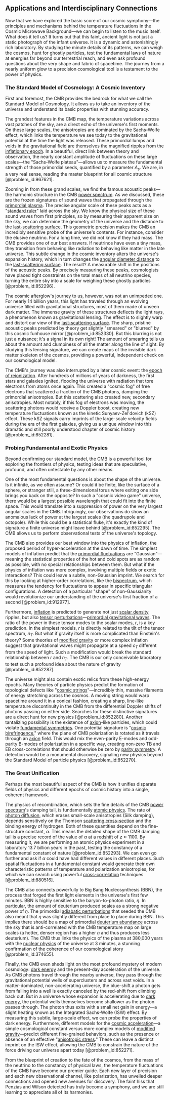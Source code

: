 ## Applications and Interdisciplinary Connections

Now that we have explored the basic score of our cosmic symphony—the principles and mechanisms behind the temperature fluctuations in the Cosmic Microwave Background—we can begin to listen to the music itself. What does it tell us? It turns out that this faint, ancient light is not just a static photograph of the infant universe. It is a dynamic and astonishingly rich laboratory. By studying the minute details of its patterns, we can weigh the cosmos, hunt for ghostly particles, test the fundamental laws of nature at energies far beyond our terrestrial reach, and even ask profound questions about the very shape and fabric of spacetime. The journey from a nearly uniform glow to a precision cosmological tool is a testament to the power of physics.

### The Standard Model of Cosmology: A Cosmic Inventory

First and foremost, the CMB provides the bedrock for what we call the Standard Model of Cosmology. It allows us to take an inventory of the universe and understand its basic properties with stunning accuracy.

The grandest features in the CMB map, the temperature variations across vast patches of the sky, are a direct echo of the universe's first moments. On these large scales, the anisotropies are dominated by the Sachs-Wolfe effect, which links the temperature we see today to the gravitational potential at the time the light was released. These primordial lumps and voids in the gravitational field are themselves the magnified ripples from the [inflationary epoch](@article_id:161148). In a beautiful, direct link between theory and observation, the nearly constant amplitude of fluctuations on these large scales—the "Sachs-Wolfe plateau"—allows us to measure the fundamental strength of those primordial seeds, quantified by a parameter $A_s$. We are, in a very real sense, reading the master blueprint for all cosmic structure [@problem_id:967621].

Zooming in from these grand scales, we find the famous acoustic peaks—the harmonic structure in the CMB [power spectrum](@article_id:159502). As we discussed, these are the frozen signatures of sound waves that propagated through the [primordial plasma](@article_id:161257). The precise angular scale of these peaks acts as a "[standard ruler](@article_id:157361)" laid across the sky. We know the physical size of these sound waves from first principles, so by measuring their apparent size on the sky, we can determine the geometry of the universe and the distance to the [last-scattering surface](@article_id:159259). This geometric precision makes the CMB an incredibly sensitive probe of the universe's contents. For instance, consider the elusive neutrino. For a long time, we did not know if they had mass. The CMB provides one of our best answers. If neutrinos have even a tiny mass, they transition from behaving like radiation to behaving like matter in the late universe. This subtle change in the cosmic inventory alters the universe's expansion history, which in turn changes the [angular diameter distance](@article_id:157323) to the [last-scattering surface](@article_id:159259). The result? A measurable shift in the positions of the acoustic peaks. By precisely measuring these peaks, cosmologists have placed tight constraints on the total mass of all neutrino species, turning the entire sky into a scale for weighing these ghostly particles [@problem_id:852296].

The cosmic afterglow's journey to us, however, was not an unimpeded one. For nearly 14 billion years, this light has traveled through an evolving universe filled with gravitational structures, most of them made of unseen dark matter. The immense gravity of these structures deflects the light rays, a phenomenon known as gravitational lensing. The effect is to slightly warp and distort our view of the [last-scattering surface](@article_id:159259). The sharp, pristine acoustic peaks predicted by theory get slightly "smeared" or "blurred" by this cosmic funhouse mirror [@problem_id:852330]. But this blurring is not just a nuisance; it's a signal in its own right! The amount of smearing tells us about the amount and clumpiness of all the matter along the line of sight. By studying this lensing signature, we can create maps of the invisible dark matter skeleton of the cosmos, providing a powerful, independent check on our cosmological model.

The CMB's journey was also interrupted by a later cosmic event: the [epoch of reionization](@article_id:160988). After hundreds of millions of years of darkness, the first stars and galaxies ignited, flooding the universe with radiation that tore electrons from atoms once again. This created a "cosmic fog" of free electrons that scattered a fraction of the CMB photons, damping the primordial anisotropies. But this scattering also created new, secondary anisotropies. Most notably, if this fog of electrons was moving, the scattering photons would receive a Doppler boost, creating new temperature fluctuations known as the kinetic Sunyaev-Zel'dovich (kSZ) effect. These kSZ signals carry imprints of the large-scale velocity fields during the era of the first galaxies, giving us a unique window into this dramatic and still poorly understood chapter of cosmic history [@problem_id:852281].

### Probing Fundamental and Exotic Physics

Beyond confirming our standard model, the CMB is a powerful tool for exploring the frontiers of physics, testing ideas that are speculative, profound, and often untestable by any other means.

One of the most fundamental questions is about the shape of the universe. Is it infinite, as we often assume? Or could it be finite, like the surface of a sphere, or stranger still, a three-dimensional torus where exiting one side brings you back on the opposite? In such a "cosmic video game" universe, there would be a largest possible wavelength that could fit into the finite space. This would translate into a suppression of power on the very largest angular scales in the CMB. Intriguingly, our observations do show an anomalous lack of power at the largest scales (the quadrupole and octopole). While this could be a statistical fluke, it's exactly the kind of signature a finite universe might leave behind [@problem_id:852295]. The CMB allows us to perform observational tests of the universe's topology.

The CMB also provides our best window into the physics of inflation, the proposed period of hyper-acceleration at the dawn of time.
The simplest models of inflation predict that the [primordial fluctuations](@article_id:157972) are "Gaussian"—meaning the statistical properties of the hot and cold spots are as random as possible, with no special relationships between them. But what if the physics of inflation was more complex, involving multiple fields or exotic interactions? This could leave a subtle, non-Gaussian imprint. We search for this by looking at higher-order correlations, like the [bispectrum](@article_id:158051), which measures the tendency for fluctuations to appear in specific triangular configurations. A detection of a particular "shape" of non-Gaussianity would revolutionize our understanding of the universe's first fraction of a second [@problem_id:912977].

Furthermore, [inflation](@article_id:160710) is predicted to generate not just [scalar density](@article_id:160944) ripples, but also [tensor perturbations](@article_id:159936)—[primordial gravitational waves](@article_id:160586). The ratio of the power in these tensor modes to the scalar modes, $r$, is a key prediction. In the simplest models, $r$ is directly related to the tilt of the tensor spectrum, $n_T$. But what if gravity itself is more complicated than Einstein's theory? Some theories of [modified gravity](@article_id:158365) or more complex inflation suggest that gravitational waves might propagate at a speed $c_T$ different from the speed of light. Such a modification would break the standard relationship between $r$ and $n_T$. The CMB is our only conceivable laboratory to test such a profound idea about the nature of gravity [@problem_id:852287].

The universe might also contain exotic relics from these high-energy epochs. Many theories of particle physics predict the formation of topological defects like "[cosmic strings](@article_id:142518)"—incredibly thin, massive filaments of energy stretching across the cosmos. A moving string would warp spacetime around it in a conical fashion, creating a sharp, line-like temperature discontinuity in the CMB from the differential Doppler shifts of photons passing on either side. Searches for these distinctive signatures are a direct hunt for new physics [@problem_id:852280]. Another tantalizing possibility is the existence of [axion](@article_id:156014)-like particles, which could violate [fundamental symmetries](@article_id:160762). One potential signature is "[cosmic birefringence](@article_id:153625)," where the plane of CMB polarization is rotated as it travels through an [axion](@article_id:156014) field. This would mix the even-parity E-modes and odd-parity B-modes of polarization in a specific way, creating non-zero TB and EB cross-correlations that should otherwise be zero by [parity symmetry](@article_id:152796). A detection would be a monumental discovery, signaling new physics beyond the Standard Model of particle physics [@problem_id:852270].

### The Great Unification

Perhaps the most beautiful aspect of the CMB is how it unifies disparate fields of physics and different epochs of cosmic history into a single, coherent framework.

The physics of recombination, which sets the fine details of the CMB [power spectrum](@article_id:159502)'s damping tail, is fundamentally [atomic physics](@article_id:140329). The rate of [photon diffusion](@article_id:160767), which erases small-scale anisotropies (Silk damping), depends sensitively on the Thomson [scattering cross-section](@article_id:139828) and the binding energy of hydrogen. Both of these quantities depend on the fine-structure constant, $\alpha$. This means the detailed shape of the CMB damping tail is a precise record of the value of $\alpha$ at a [redshift](@article_id:159451) of $z \approx 1100$. By measuring it, we are performing an atomic physics experiment in a laboratory 13.7 billion years in the past, testing the constancy of a fundamental constant of nature [@problem_id:852293]. We can even go further and ask if $\alpha$ could have had different values in different places. Such spatial fluctuations in a fundamental constant would generate their own characteristic patterns of temperature and polarization anisotropies, for which we can search using powerful [cross-correlation](@article_id:142859) techniques [@problem_id:880516].

The CMB also connects powerfully to Big Bang Nucleosynthesis (BBN), the process that forged the first light elements in the universe's first few minutes. BBN is highly sensitive to the baryon-to-photon ratio, $\eta$. In particular, the amount of deuterium produced scales as a strong negative power of $\eta$. The primordial [adiabatic perturbations](@article_id:158975) that seeded the CMB also meant that $\eta$ was slightly different from place to place during BBN. This implies there should be a map of primordial [deuterium abundance](@article_id:161587) across the sky that is anti-correlated with the CMB temperature map on large scales (a hotter, denser region has a higher $\eta$ and thus produces less deuterium). The CMB thus links the physics of the plasma at 380,000 years with the [nuclear physics](@article_id:136167) of the universe at 3 minutes, a stunning confirmation of the coherence of our cosmological story [@problem_id:374655].

Finally, the CMB even sheds light on the most profound mystery of modern cosmology: [dark energy](@article_id:160629) and the present-day acceleration of the universe. As CMB photons travel through the nearby universe, they pass through the gravitational potential wells of superclusters and across vast voids. In a matter-dominated, non-accelerating universe, the blue-shift a photon gets from falling into a well is exactly canceled by the red-shift from climbing back out. But in a universe whose expansion is accelerating due to [dark energy](@article_id:160629), the potential wells themselves become shallower as the photon passes through. The photon thus exits with a small net gain in energy—a slight heating known as the Integrated Sachs-Wolfe (ISW) effect. By measuring this subtle, large-scale effect, we can probe the properties of dark energy. Furthermore, different models for the [cosmic acceleration](@article_id:161299)—a simple cosmological constant versus more complex models of [modified gravity](@article_id:158365)—predict different fine-grained behaviors, such as the presence or absence of an effective "[anisotropic stress](@article_id:160909)." These can leave a distinct imprint on the ISW effect, allowing the CMB to constrain the nature of the force driving our universe apart today [@problem_id:852271].

From the blueprint of creation to the fate of the cosmos, from the mass of the neutrino to the constancy of physical laws, the temperature fluctuations of the CMB have become our premier guide. Each new layer of precision and each new observational channel, like polarization, has unveiled deeper connections and opened new avenues for discovery. The faint hiss that Penzias and Wilson detected has truly become a symphony, and we are still learning to appreciate all of its harmonies.